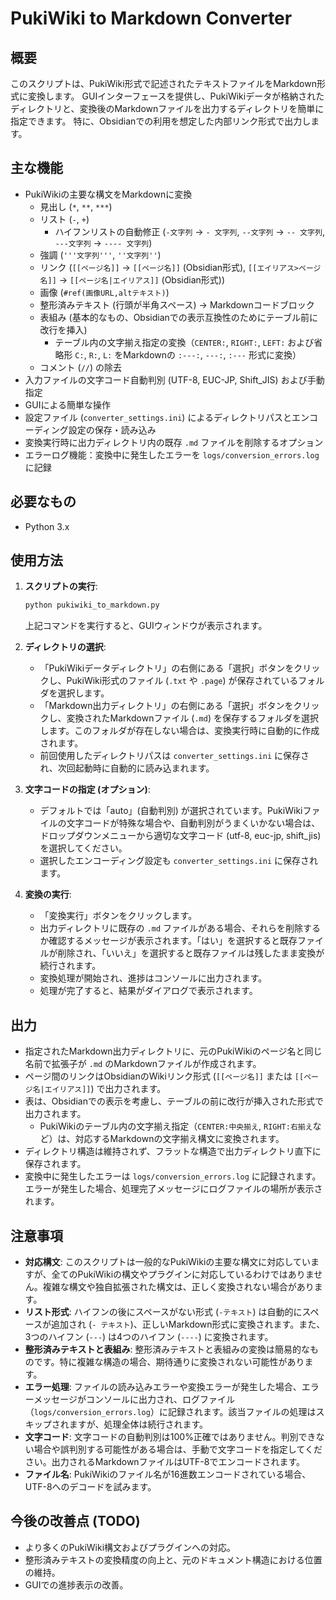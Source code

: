# PukiWiki to Markdown Converter

## 概要

このスクリプトは、PukiWiki形式で記述されたテキストファイルをMarkdown形式に変換します。
GUIインターフェースを提供し、PukiWikiデータが格納されたディレクトリと、変換後のMarkdownファイルを出力するディレクトリを簡単に指定できます。
特に、Obsidianでの利用を想定した内部リンク形式で出力します。

## 主な機能

*   PukiWikiの主要な構文をMarkdownに変換
    *   見出し (`*`, `**`, `***`)
    *   リスト (`-`, `+`)
        *   ハイフンリストの自動修正 (`-文字列` → `- 文字列`, `--文字列` → `-- 文字列`, `---文字列` → `---- 文字列`)
    *   強調 (`'''文字列'''`, `''文字列''`)
    *   リンク (`[[ページ名]]` -> `[[ページ名]]` (Obsidian形式), `[[エイリアス>ページ名]]` -> `[[ページ名|エイリアス]]` (Obsidian形式))
    *   画像 (`#ref(画像URL,altテキスト)`)
    *   整形済みテキスト (行頭が半角スペース) -> Markdownコードブロック
    *   表組み (基本的なもの、Obsidianでの表示互換性のためにテーブル前に改行を挿入)
        *   テーブル内の文字揃え指定の変換（`CENTER:`, `RIGHT:`, `LEFT:` および省略形 `C:`, `R:`, `L:` をMarkdownの `:---:`, `---:`, `:---` 形式に変換）
    *   コメント (`//`) の除去
*   入力ファイルの文字コード自動判別 (UTF-8, EUC-JP, Shift_JIS) および手動指定
*   GUIによる簡単な操作
*   設定ファイル (`converter_settings.ini`) によるディレクトリパスとエンコーディング設定の保存・読み込み
*   変換実行時に出力ディレクトリ内の既存 `.md` ファイルを削除するオプション
*   エラーログ機能：変換中に発生したエラーを `logs/conversion_errors.log` に記録

## 必要なもの

*   Python 3.x

## 使用方法

1.  **スクリプトの実行**:
    ```bash
    python pukiwiki_to_markdown.py
    ```
    上記コマンドを実行すると、GUIウィンドウが表示されます。

2.  **ディレクトリの選択**:
    *   「PukiWikiデータディレクトリ」の右側にある「選択」ボタンをクリックし、PukiWiki形式のファイル (`.txt` や `.page`) が保存されているフォルダを選択します。
    *   「Markdown出力ディレクトリ」の右側にある「選択」ボタンをクリックし、変換されたMarkdownファイル (`.md`) を保存するフォルダを選択します。このフォルダが存在しない場合は、変換実行時に自動的に作成されます。
    *   前回使用したディレクトリパスは `converter_settings.ini` に保存され、次回起動時に自動的に読み込まれます。

3.  **文字コードの指定 (オプション)**:
    *   デフォルトでは「auto」(自動判別) が選択されています。PukiWikiファイルの文字コードが特殊な場合や、自動判別がうまくいかない場合は、ドロップダウンメニューから適切な文字コード (utf-8, euc-jp, shift_jis) を選択してください。
    *   選択したエンコーディング設定も `converter_settings.ini` に保存されます。

4.  **変換の実行**:
    *   「変換実行」ボタンをクリックします。
    *   出力ディレクトリに既存の `.md` ファイルがある場合、それらを削除するか確認するメッセージが表示されます。「はい」を選択すると既存ファイルが削除され、「いいえ」を選択すると既存ファイルは残したまま変換が続行されます。
    *   変換処理が開始され、進捗はコンソールに出力されます。
    *   処理が完了すると、結果がダイアログで表示されます。

## 出力

*   指定されたMarkdown出力ディレクトリに、元のPukiWikiのページ名と同じ名前で拡張子が `.md` のMarkdownファイルが作成されます。
*   ページ間のリンクはObsidianのWikiリンク形式 (`[[ページ名]]` または `[[ページ名|エイリアス]]`) で出力されます。
*   表は、Obsidianでの表示を考慮し、テーブルの前に改行が挿入された形式で出力されます。
    *   PukiWikiのテーブル内の文字揃え指定（`CENTER:中央揃え`, `RIGHT:右揃え`など）は、対応するMarkdownの文字揃え構文に変換されます。
*   ディレクトリ構造は維持されず、フラットな構造で出力ディレクトリ直下に保存されます。
*   変換中に発生したエラーは `logs/conversion_errors.log` に記録されます。エラーが発生した場合、処理完了メッセージにログファイルの場所が表示されます。

## 注意事項

*   **対応構文**: このスクリプトは一般的なPukiWikiの主要な構文に対応していますが、全てのPukiWikiの構文やプラグインに対応しているわけではありません。複雑な構文や独自拡張された構文は、正しく変換されない場合があります。
*   **リスト形式**: ハイフンの後にスペースがない形式 (`-テキスト`) は自動的にスペースが追加され (`- テキスト`)、正しいMarkdown形式に変換されます。また、3つのハイフン (`---`) は4つのハイフン (`----`) に変換されます。
*   **整形済みテキストと表組み**: 整形済みテキストと表組みの変換は簡易的なものです。特に複雑な構造の場合、期待通りに変換されない可能性があります。
*   **エラー処理**: ファイルの読み込みエラーや変換エラーが発生した場合、エラーメッセージがコンソールに出力され、ログファイル（`logs/conversion_errors.log`）に記録されます。該当ファイルの処理はスキップされますが、処理全体は続行されます。
*   **文字コード**: 文字コードの自動判別は100%正確ではありません。判別できない場合や誤判別する可能性がある場合は、手動で文字コードを指定してください。出力されるMarkdownファイルはUTF-8でエンコードされます。
*   **ファイル名**: PukiWikiのファイル名が16進数エンコードされている場合、UTF-8へのデコードを試みます。

## 今後の改善点 (TODO)

*   より多くのPukiWiki構文およびプラグインへの対応。
*   整形済みテキストの変換精度の向上と、元のドキュメント構造における位置の維持。
*   GUIでの進捗表示の改善。 